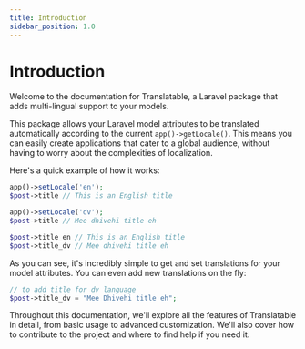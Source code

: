 ```yaml
---
title: Introduction
sidebar_position: 1.0
---
```


# Introduction

Welcome to the documentation for Translatable, a Laravel package that adds multi-lingual support to your models.

This package allows your Laravel model attributes to be translated automatically according to the current `app()->getLocale()`. This means you can easily create applications that cater to a global audience, without having to worry about the complexities of localization.

Here's a quick example of how it works:

```php
app()->setLocale('en');
$post->title // This is an English title

app()->setLocale('dv');
$post->title // Mee dhivehi title eh

$post->title_en // This is an English title
$post->title_dv // Mee dhivehi title eh
```

As you can see, it's incredibly simple to get and set translations for your model attributes. You can even add new translations on the fly:

```php
// to add title for dv language
$post->title_dv = "Mee Dhivehi title eh";
```

Throughout this documentation, we'll explore all the features of Translatable in detail, from basic usage to advanced customization. We'll also cover how to contribute to the project and where to find help if you need it.